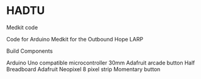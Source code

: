 # HADTU
Medkit code

Code for Arduino Medkit for the Outbound Hope LARP

Build Components

Arduino Uno compatible microcontroller
30mm Adafruit arcade button
Half Breadboard
Adafruit Neopixel 8 pixel strip
Momentary button
